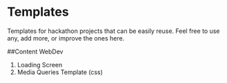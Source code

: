Templates
=========

Templates for hackathon projects that can be easily reuse. Feel free to use any, add more, or improve the ones here. 

##Content
WebDev   
  1. Loading Screen
  2. Media Queries Template (css)

